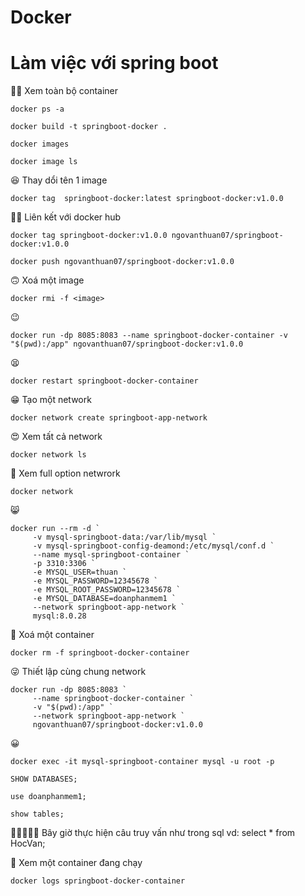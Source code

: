 # Docker
# Làm việc với spring boot
🐱‍🚀 Xem toàn bộ container
```
docker ps -a
```

```
docker build -t springboot-docker . 
```

```
docker images
```

```
docker image ls
```
😆 Thay dổi tên 1 image
```
docker tag  springboot-docker:latest springboot-docker:v1.0.0
```
🐱‍👓 Liên kết với docker hub
```
docker tag springboot-docker:v1.0.0 ngovanthuan07/springboot-docker:v1.0.0
```

```
docker push ngovanthuan07/springboot-docker:v1.0.0
```
🙃 Xoá một image
```
docker rmi -f <image>
```
😉
```
docker run -dp 8085:8083 --name springboot-docker-container -v "$(pwd):/app" ngovanthuan07/springboot-docker:v1.0.0
```
😫
```
docker restart springboot-docker-container
```
😁 Tạo một network
```
docker network create springboot-app-network
```
😍 Xem tất cả network
```
docker network ls
```
🧐 Xem full option netwrork
```
docker network
```
😸
```
docker run --rm -d `
     -v mysql-springboot-data:/var/lib/mysql `
     -v mysql-springboot-config-deamond:/etc/mysql/conf.d `
     --name mysql-springboot-container `
     -p 3310:3306 `
     -e MYSQL_USER=thuan `
     -e MYSQL_PASSWORD=12345678 `
     -e MYSQL_ROOT_PASSWORD=12345678 `
     -e MYSQL_DATABASE=doanphanmem1 `
     --network springboot-app-network `
     mysql:8.0.28
```
👏 Xoá một container
```
docker rm -f springboot-docker-container
```

😜 Thiết lập cùng chung network
```
docker run -dp 8085:8083 `
     --name springboot-docker-container `
     -v "$(pwd):/app" `
     --network springboot-app-network `
     ngovanthuan07/springboot-docker:v1.0.0
```
😀
```
docker exec -it mysql-springboot-container mysql -u root -p
```
```
SHOW DATABASES;
```
```
use doanphanmem1;
```
```
show tables;
```
🍗🍗🍗🍗🍗 Bây giờ thực hiện câu truy vấn như trong sql vd: select * from HocVan;

🤔 Xem một container đang chạy
```
docker logs springboot-docker-container
```

